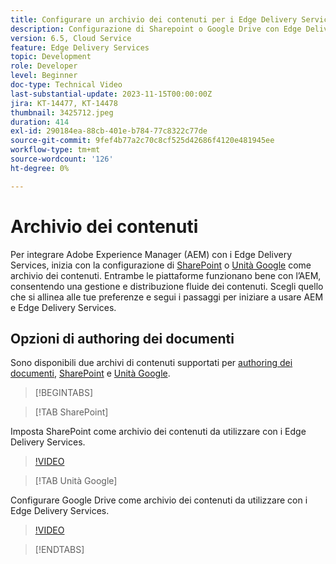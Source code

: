 ```yaml
---
title: Configurare un archivio dei contenuti per i Edge Delivery Services
description: Configurazione di Sharepoint o Google Drive con Edge Delivery Services
version: 6.5, Cloud Service
feature: Edge Delivery Services
topic: Development
role: Developer
level: Beginner
doc-type: Technical Video
last-substantial-update: 2023-11-15T00:00:00Z
jira: KT-14477, KT-14478
thumbnail: 3425712.jpeg
duration: 414
exl-id: 290184ea-88cb-401e-b784-77c8322c77de
source-git-commit: 9fef4b77a2c70c8cf525d42686f4120e481945ee
workflow-type: tm+mt
source-wordcount: '126'
ht-degree: 0%

---
```


# Archivio dei contenuti

Per integrare Adobe Experience Manager (AEM) con i Edge Delivery Services, inizia con la configurazione di [SharePoint](#sharepoint) o [Unità Google](#google-drive) come archivio dei contenuti. Entrambe le piattaforme funzionano bene con l’AEM, consentendo una gestione e distribuzione fluide dei contenuti. Scegli quello che si allinea alle tue preferenze e segui i passaggi per iniziare a usare AEM e Edge Delivery Services.

## Opzioni di authoring dei documenti

Sono disponibili due archivi di contenuti supportati per [authoring dei documenti](../../document-authoring/set-up.md), [SharePoint](#sharepoint) e [Unità Google](#google-drive).

>[!BEGINTABS]

>[!TAB SharePoint]

Imposta SharePoint come archivio dei contenuti da utilizzare con i Edge Delivery Services.

>[!VIDEO](https://video.tv.adobe.com/v/3425712/?learn=on)

>[!TAB Unità Google]

Configurare Google Drive come archivio dei contenuti da utilizzare con i Edge Delivery Services.

>[!VIDEO](https://video.tv.adobe.com/v/3425711/?learn=on)

>[!ENDTABS]
